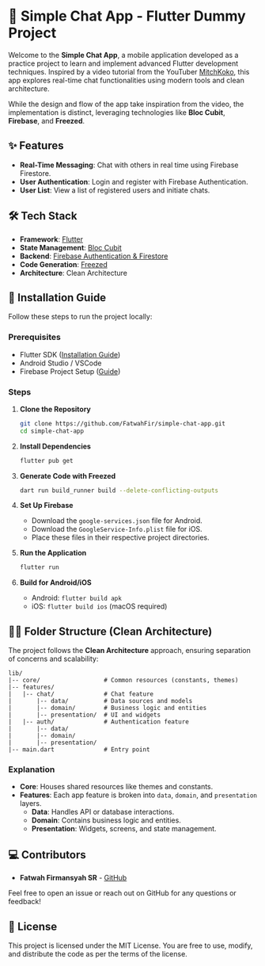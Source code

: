 # 📱 Simple Chat App - Flutter Dummy Project

Welcome to the **Simple Chat App**, a mobile application developed as a practice project to learn and implement advanced Flutter development techniques. Inspired by a video tutorial from the YouTuber [MitchKoko](https://www.youtube.com/watch?v=5xU5WH2kEc0&t=3430s&ab_channel=MitchKoko), this app explores real-time chat functionalities using modern tools and clean architecture.

While the design and flow of the app take inspiration from the video, the implementation is distinct, leveraging technologies like **Bloc Cubit**, **Firebase**, and **Freezed**.

## ✨ Features

- **Real-Time Messaging**: Chat with others in real time using Firebase Firestore.
- **User Authentication**: Login and register with Firebase Authentication.
- **User List**: View a list of registered users and initiate chats.
<!-- 
## 🎥 Live Demo

<div style="display: flex; flex-wrap: wrap; gap: 10px;">
    <video controls width="600">
    <source src="assets/videos/chat_demo.mp4" type="video/mp4">
    Your browser does not support the video tag.
    </video>
    <video controls width="600">
    <source src="assets/videos/auth_demo.mp4" type="video/mp4">
    Your browser does not support the video tag.
    </video>
</div>

## 📱 Screenshots

<div style="display: flex; flex-wrap: wrap; gap: 10px;">
  <img src="assets/images/login_screen.jpg" alt="Login Screen" width="300"/>
  <img src="assets/images/chat_list_screen.jpg" alt="Chat List" width="300"/>
  <img src="assets/images/chat_screen.jpg" alt="Chat Screen" width="300"/>
  <img src="assets/images/profile_screen.jpg" alt="Profile Screen" width="300"/>
</div> -->

## 🛠 Tech Stack

- **Framework**: [Flutter](https://flutter.dev/)
- **State Management**: [Bloc Cubit](https://pub.dev/packages/flutter_bloc)
- **Backend**: [Firebase Authentication & Firestore](https://firebase.google.com/)
- **Code Generation**: [Freezed](https://pub.dev/packages/freezed)
- **Architecture**: Clean Architecture

## 🚀 Installation Guide

Follow these steps to run the project locally:

### Prerequisites

- Flutter SDK ([Installation Guide](https://flutter.dev/docs/get-started/install))
- Android Studio / VSCode
- Firebase Project Setup ([Guide](https://firebase.google.com/docs/flutter/setup))

### Steps

1. **Clone the Repository**
   ```bash
   git clone https://github.com/FatwahFir/simple-chat-app.git
   cd simple-chat-app
   ```

2. **Install Dependencies**
   ```bash
   flutter pub get
   ```

3. **Generate Code with Freezed**
   ```bash
   dart run build_runner build --delete-conflicting-outputs
   ```

4. **Set Up Firebase**
   - Download the `google-services.json` file for Android.
   - Download the `GoogleService-Info.plist` file for iOS.
   - Place these files in their respective project directories.

5. **Run the Application**
   ```bash
   flutter run
   ```

6. **Build for Android/iOS**
   - Android: `flutter build apk`
   - iOS: `flutter build ios` (macOS required)

## 🧑‍💻 Folder Structure (Clean Architecture)

The project follows the **Clean Architecture** approach, ensuring separation of concerns and scalability:

```
lib/
|-- core/                  # Common resources (constants, themes)
|-- features/
|   |-- chat/              # Chat feature
|       |-- data/          # Data sources and models
|       |-- domain/        # Business logic and entities
|       |-- presentation/  # UI and widgets
|   |-- auth/              # Authentication feature
|       |-- data/
|       |-- domain/
|       |-- presentation/
|-- main.dart              # Entry point
```

### Explanation

- **Core**: Houses shared resources like themes and constants.
- **Features**: Each app feature is broken into `data`, `domain`, and `presentation` layers.
  - **Data**: Handles API or database interactions.
  - **Domain**: Contains business logic and entities.
  - **Presentation**: Widgets, screens, and state management.

## 💻 Contributors

- **Fatwah Firmansyah SR** - [GitHub](https://github.com/FatwahFir)

Feel free to open an issue or reach out on GitHub for any questions or feedback!

## 📄 License

This project is licensed under the MIT License. You are free to use, modify, and distribute the code as per the terms of the license.